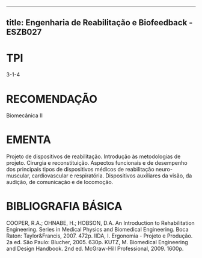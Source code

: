 
---
title: Engenharia de Reabilitação e Biofeedback - ESZB027 
---

# TPI

3-1-4

# RECOMENDAÇÃO

Biomecânica II

# EMENTA

Projeto de dispositivos de reabilitação. Introdução às metodologias de projeto. Cirurgia e reconstituição. Aspectos funcionais e de desempenho dos principais tipos de dispositivos médicos de reabilitação neuro-muscular, cardiovascular e respiratória. Dispositivos auxiliares da visão, da audição, de comunicação e de locomoção.

# BIBLIOGRAFIA BÁSICA

COOPER, R.A.; OHNABE, H.; HOBSON, D.A. An Introduction to Rehabilitation Engineering. Series in Medical Physics and Biomedical Engineering. Boca Raton: Taylor&Francis, 2007. 472p.
IIDA, I. Ergonomia - Projeto e Produção. 2a ed. São Paulo: Blucher, 2005. 630p.
KUTZ, M. Biomedical Engineering and Design Handbook. 2nd ed. McGraw-Hill Professional, 2009. 1600p.
        